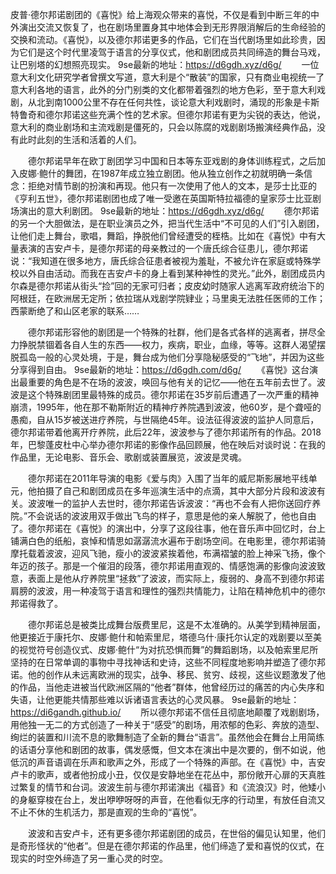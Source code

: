 皮普·德尔邦诺剧团的《喜悦》给上海观众带来的喜悦，不仅是看到中断三年的中外演出交流又恢复了，也在剧场里置身其中地体会到无形界限消解后的生命经验的交换和流动。《喜悦》，以及德尔邦诺更多的作品，它们在当代剧场里如此珍贵，因为它们是这个时代里凌驾于语言的分享仪式，他和剧团成员共同缔造的舞台马戏，让巴别塔的幻想照亮现实。
9se最新的地址：https://d6gdh.xyz/d6g/
　　一位意大利文化研究学者曾撰文写道，意大利是个“散装”的国家，只有商业电视统一了意大利各地的语言，此外的分门别类的文化都带着强烈的地方色彩，至于意大利戏剧，从北到南1000公里不存在任何共性，谈论意大利戏剧时，涌现的形象是卡斯特鲁奇和德尔邦诺这些充满个性的艺术家。但德尔邦诺有更为尖锐的表达，他说，意大利的商业剧场和主流戏剧是僵死的，只会以陈腐的戏剧剧场搬演经典作品，没有此时此刻的生活和活着的人们。

　　德尔邦诺早年在欧丁剧团学习中国和日本等东亚戏剧的身体训练程式，之后加入皮娜·鲍什的舞团，在1987年成立独立剧团。他从独立创作之初就明确一条信念：拒绝对情节剧的扮演和再现。他只有一次使用了他人的文本，是莎士比亚的《亨利五世》，德尔邦诺剧团也成了唯一受邀在英国斯特拉福德的皇家莎士比亚剧场演出的意大利剧团。
9se最新的地址：https://d6gdh.xyz/d6g/
　　德尔邦诺的另一个大胆做法，是在职业演员之外，把当代生活中“不可见的人们”引入剧团，让他们走上舞台，歌唱，舞蹈，挣脱他们曾经遭受的桎梏。比如在《喜悦》中有大量表演的吉安卢卡，是德尔邦诺的母亲教过的一个唐氏综合征患儿，德尔邦诺说：“我知道在很多地方，唐氏综合征患者被视为羞耻，不被允许在家庭或特殊学校以外自由活动。而我在吉安卢卡的身上看到某种神性的灵光。”此外，剧团成员内尔森是德尔邦诺从街头“捡”回的无家可归者；皮皮幼时随家人逃离军政府统治下的阿根廷，在欧洲居无定所；依拉瑞从戏剧学院肄业；马里奥无法胜任医师的工作；西蒙断绝了和山区老家的联系……

　　德尔邦诺形容他的剧团是一个特殊的社群，他们是各式各样的逃离者，拼尽全力挣脱禁锢着各自人生的东西——权力，疾病，职业，血缘，等等。这群人渴望摆脱孤岛一般的心灵处境，于是，舞台成为他们分享隐秘感受的“飞地”，并因为这些分享得到自由。
9se最新的地址：https://d6gdh.com/d6g/
　　《喜悦》这台演出最重要的角色是不在场的波波，唤回与他有关的记忆——他在五年前去世了。波波是这个特殊剧团里最特殊的成员。德尔邦诺在35岁前后遭遇了一次严重的精神崩溃，1995年，他在那不勒斯附近的精神疗养院遇到波波，他60岁，是个聋哑的愚痴，自从15岁被送进疗养院，与世隔绝45年。设法征得波波的监护人同意后，德尔邦诺带着他离开疗养院，此后22年，波波参与了德尔邦诺所有的作品。2018年，巴黎蓬皮杜中心举办德尔邦诺的影像作品回顾展，他在映后对谈时说：在我的作品里，无论电影、音乐会、歌剧或装置展览，波波是灵魂。

　　德尔邦诺在2011年导演的电影《爱与肉》入围了当年的威尼斯影展地平线单元，他拍摄了自己和剧团成员在多年巡演生活中的点滴，其中大部分片段和波波有关。波波唯一的监护人去世时，德尔邦诺告诉波波：“再也不会有人把你送回疗养院。”不会说话的波波用双手做出飞鸟的样子，意思是他的亲人解脱了，他也自由了。德尔邦诺在《喜悦》的演出中，分享了这段往事，他在音乐声中回忆时，台上铺满白色的纸船，哀悼和情思如潺潺流水遍布于剧场空间。在电影里，德尔邦诺骑摩托载着波波，迎风飞驰，瘦小的波波紧挨着他，布满褶皱的脸上神采飞扬，像个年迈的孩子。那是一个催泪的段落，德尔邦诺用直观的、情感饱满的影像向波波致意，表面上是他从疗养院里“拯救”了波波，而实际上，瘦弱的、身高不到德尔邦诺肩膀的波波，用一种凌驾于语言和理性的强烈共情能力，让陷在精神危机中的德尔邦诺得救了。

　　德尔邦诺总是被类比成舞台版费里尼，这是不太准确的。从美学到精神层面，他更接近于康托尔、皮娜·鲍什和帕索里尼，塔德乌什·康托尔认定的戏剧要以至美的视觉符号创造仪式、皮娜·鲍什“为对抗恐惧而舞”的舞蹈剧场，以及帕索里尼所坚持的在日常单调的事物中寻找神话和史诗，这些不同程度地影响并塑造了德尔邦诺。他的创作从未远离欧洲的现实，战争、移民、贫穷、歧视，这些议题激发了他的作品，当他走进被当代欧洲区隔的“他者”群体，他曾经历过的痛苦的内心失序和失语，让他更能共情那些难以诉诸语言表达的心灵风暴。
9se最新的地址：https://di6gandh.github.io/
　　所以德尔邦诺不信任且彻底地颠覆了戏剧剧场，用他独一无二的方式创造了一种关于“感受”的剧场，用浓郁的色彩、奔放的造型、绚烂的装置和川流不息的歌舞制造了全新的舞台“语言”。虽然他会在舞台上用简练的话语分享他和剧团的故事，偶发感慨，但文本在演出中是次要的，倒不如说，他低沉的声音语调在乐声和歌声之外，形成了一个特殊的声部。在《喜悦》中，吉安卢卡的歌声，或者他扮成小丑，仅仅是安静地坐在花丛中，那份敞开心扉的天真胜过繁复的情节和台词。波波生前与德尔邦诺演出《福音》和《流浪汉》时，他矮小的身躯穿梭在台上，发出咿咿呀呀的声音，在他看似无序的行动里，有放任自流又不止不休的生机活力，那是直观的生命的“喜悦”。

　　波波和吉安卢卡，还有更多德尔邦诺剧团的成员，在世俗的偏见认知里，他们是奇形怪状的“他者”。但是在德尔邦诺的作品里，他们缔造了爱和喜悦的仪式，在现实的时空外缔造了另一重心灵的时空。
